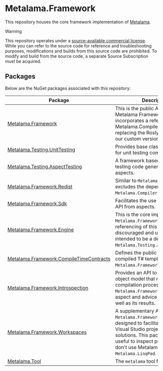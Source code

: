 # Metalama.Framework

This repository houses the core framework implementation of [Metalama](https://github.com/postsharp/Metalama).


> [!WARNING]
> This repository operates under a [source-available commercial license](LICENSE.md). While you can refer to the source code for reference and troubleshooting purposes, modifications and builds from this source code are prohibited. To modify and build from the source code, a separate Source Subscription must be acquired.

## Packages

Below are the NuGet packages associated with this repository:

| Package                                                                                                            |  Description   |
| ------------------------------------------------------------------------------------------------------------------ | -------------- |
| [Metalama.Framework](https://www.nuget.org/packages/Metalama.Framework/)                                           |  This is the public API of the Metalama Framework. It incorporates a reference to Metalama.Compiler, effectively replacing the Roslyn compiler with our custom version.  |
| [Metalama.Testing.UnitTesting](https://www.nuget.org/packages/Metalama.Testing.UnitTesting/)                           |  Provides base classes and utilities for unit testing compile-time code.   |
| [Metalama.Testing.AspectTesting](https://www.nuget.org/packages/Metalama.Testing.AspectTesting/)                     |  A framework based on xUnit for testing code generation by aspects.   |
| [Metalama.Framework.Redist](https://www.nuget.org/packages/Metalama.Framework.Redist/)                             |  Similar to `Metalama.Framework`, but excludes the dependency on `Metalama.Compiler`.   |
| [Metalama.Framework.Sdk](https://www.nuget.org/packages/Metalama.Framework.Sdk/)                                   |  Facilitates the use of the Roslyn API from aspects.   |
| [Metalama.Framework.Engine](https://www.nuget.org/packages/Metalama.Framework.Engine/)                             |  This is the core implementation of `Metalama.Framework`. Direct referencing of this package is discouraged and unsupported. It's intended to be a dependency for `Metalama.Testing.AspectTesting`.    |
| [Metalama.Framework.CompileTimeContracts](https://www.nuget.org/packages/Metalama.Framework.CompileTimeContracts/) |  Defines the public API between compiled T# templates and `Metalama.Framework.Engine`.  |
| [Metalama.Framework.Introspection](https://www.nuget.org/packages/Metalama.Framework.Introspection/)               |  Provides an API to inspect the object model that represents the compilation process of `Metalama.Framework`, such as aspect and advice instances, as well as its results.  |
| [Metalama.Framework.Workspaces](https://www.nuget.org/packages/Metalama.Framework.Workspaces/)                     |  A supplementary API to `Metalama.Framework.Introspection`, designed to facilitate the loading of Visual Studio projects and solutions. This package is also useful to inspect projects that don't use Metalama. It is used by `Metalama.LinqPad`.   |
| [Metalama.Tool](https://www.nuget.org/packages/Metalama.Tool/)                                                     |  The `metalama` tool for the .NET CLI.   |

